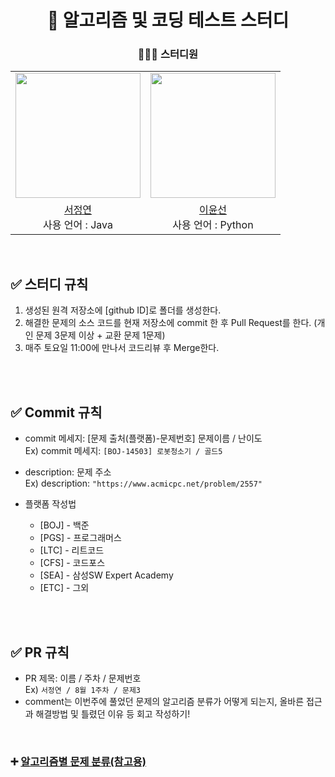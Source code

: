 <div align=center>
  
# 💯 알고리즘 및 코딩 테스트 스터디

### 🧑‍🤝‍🧑 스터디원
<table align = "center">
  <tr align = "center">
    <td><a href="https://github.com/cyndii20"><img src="https://avatars.githubusercontent.com/u/90389093?v=4" width=200></a></td>
    <td><a href="https://github.com/y00nsun"><img src="https://avatars.githubusercontent.com/u/111578238?v=4"width=200></a></td>
  </tr>
  <tr align = "center">
    <td><a href = "https://github.com/cyndii20">서정연</a> <br> 사용 언어 : Java</td>
    <td><a href = "https://github.com/y00nsun">이윤선</a> <br> 사용 언어 : Python</td>
  </tr>

</table>
<br>

</div>

## ✅ 스터디 규칙
1. 생성된 원격 저장소에 [github ID]로 폴더를 생성한다.
2. 해결한 문제의 소스 코드를 현재 저장소에 commit 한 후 Pull Request를 한다. (개인 문제 3문제 이상 + 교환 문제 1문제)
3. 매주 토요일 11:00에 만나서 코드리뷰 후 Merge한다.
<br>
<br>

## ✅ Commit 규칙<br>
- commit 메세지: [문제 출처(플랫폼)-문제번호] 문제이름 / 난이도 <br>
Ex) commit 메세지: ```[BOJ-14503] 로봇청소기 / 골드5```

- description: 문제 주소 <br>
Ex) description: ```"https://www.acmicpc.net/problem/2557"```
- 플랫폼 작성법
  - [BOJ] - 백준
  - [PGS] - 프로그래머스
  - [LTC] - 리트코드
  - [CFS] - 코드포스
  - [SEA] - 삼성SW Expert Academy
  - [ETC] - 그외
<br>
<br>

## ✅ PR 규칙 <br>
- PR 제목: 이름 / 주차 / 문제번호 <br>
Ex) ```서정연 / 8월 1주차 / 문제3``` <br>
- comment는 이번주에 풀었던 문제의 알고리즘 분류가 어떻게 되는지, 올바른 접근과 해결방법 및 틀렸던 이유 등 회고 작성하기!
<br>

### ➕ <a href = "https://secretive-lupin-6e9.notion.site/b5cad3134fc34d4f9d709f89799e6833?pvs=4">알고리즘별 문제 분류(참고용)</a>
